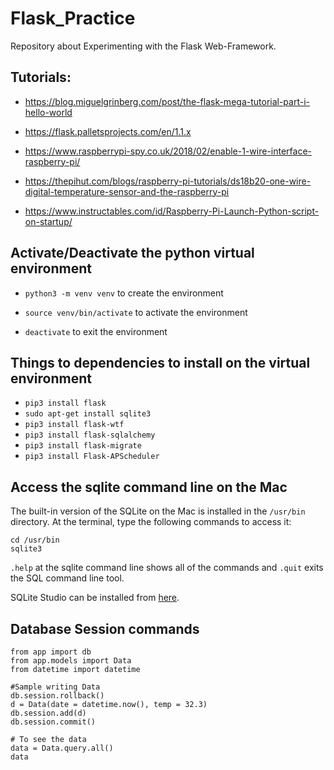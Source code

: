 # Flask_Practice

Repository about Experimenting with the Flask Web-Framework.

## Tutorials:

- https://blog.miguelgrinberg.com/post/the-flask-mega-tutorial-part-i-hello-world

- https://flask.palletsprojects.com/en/1.1.x

- https://www.raspberrypi-spy.co.uk/2018/02/enable-1-wire-interface-raspberry-pi/

- https://thepihut.com/blogs/raspberry-pi-tutorials/ds18b20-one-wire-digital-temperature-sensor-and-the-raspberry-pi

- https://www.instructables.com/id/Raspberry-Pi-Launch-Python-script-on-startup/


## Activate/Deactivate the python virtual environment
- `python3 -m venv venv` to create the environment

- `source venv/bin/activate` to activate the environment

- `deactivate` to exit the environment

## Things to dependencies to install on the virtual environment

- `pip3 install flask`
- `sudo apt-get install sqlite3`
- `pip3 install flask-wtf`
- `pip3 install flask-sqlalchemy`
- `pip3 install flask-migrate`
- `pip3 install Flask-APScheduler`

## Access the sqlite command line on the Mac

The built-in version of the SQLite on the Mac is installed in the `/usr/bin` directory.  At the terminal, type the following commands to access it:

```
cd /usr/bin
sqlite3
```
`.help` at the sqlite command line shows all of the commands and `.quit` exits the SQL command line tool.

SQLite Studio can be installed from [here](https://sqlitestudio.pl/index.rvt).

## Database Session commands

```
from app import db
from app.models import Data
from datetime import datetime

#Sample writing Data
db.session.rollback()
d = Data(date = datetime.now(), temp = 32.3)
db.session.add(d)
db.session.commit()

# To see the data
data = Data.query.all()
data
```

